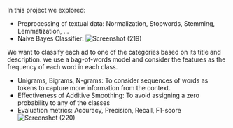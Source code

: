 
In this project we explored:
* Preprocessing of textual data: 
 Normalization, Stopwords, Stemming, Lemmatization, ...
* Naive Bayes Classifier:
![Screenshot (219)](https://user-images.githubusercontent.com/88024963/205495153-926eb69f-1372-4e31-b7aa-3f94847019ef.png)

 We want to classify each ad to one of the categories based on its title and description.
 we use a bag-of-words model and consider the features as the frequency of each word in each class.

* Unigrams, Bigrams, N-grams:
 To consider sequences of words as tokens to capture more information from the context.
* Effectiveness of Additive Smoothing:
 To avoid assigning a zero probability to any of the classes
* Evaluation metrics:
 Accuracy, Precision, Recall, F1-score
![Screenshot (220)](https://user-images.githubusercontent.com/88024963/205495705-e351aa33-25c6-4ac4-bfc0-d52ac772f250.png)
